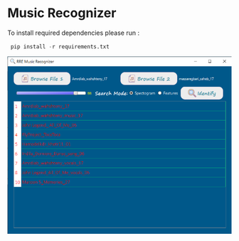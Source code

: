 # Music Recognizer
To install required dependencies please run :
```python
 pip install -r requirements.txt
```
![ Mix your Song and it will try to recognize the Output](res/Screenshot.png)
